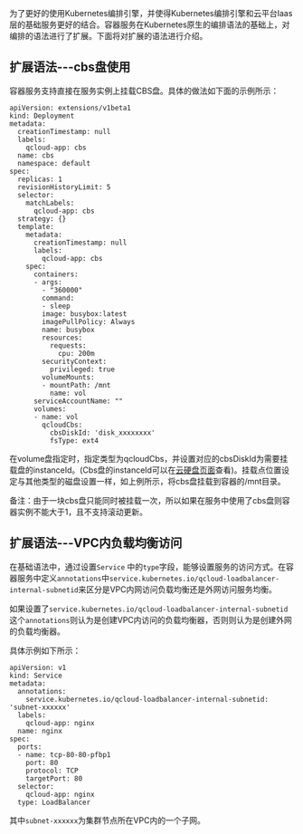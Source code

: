 为了更好的使用Kubernetes编排引擎，并使得Kubernetes编排引擎和云平台Iaas层的基础服务更好的结合。容器服务在Kubernetes原生的编排语法的基础上，对编排的语法进行了扩展。下面将对扩展的语法进行介绍。

## 扩展语法---cbs盘使用

容器服务支持直接在服务实例上挂载CBS盘。具体的做法如下面的示例所示：

```
apiVersion: extensions/v1beta1
kind: Deployment
metadata:
  creationTimestamp: null
  labels:
    qcloud-app: cbs
  name: cbs
  namespace: default
spec:
  replicas: 1
  revisionHistoryLimit: 5
  selector:
    matchLabels:
      qcloud-app: cbs
  strategy: {}
  template:
    metadata:
      creationTimestamp: null
      labels:
        qcloud-app: cbs
    spec:
      containers:
      - args:
        - "360000"
        command:
        - sleep
        image: busybox:latest
        imagePullPolicy: Always
        name: busybox
        resources:
          requests:
            cpu: 200m
        securityContext:
          privileged: true
        volumeMounts:
        - mountPath: /mnt
          name: vol
      serviceAccountName: ""
      volumes:
      - name: vol
        qcloudCbs:
          cbsDiskId: 'disk_xxxxxxxx'
          fsType: ext4
```

在volume盘指定时，指定类型为qcloudCbs，并设置对应的cbsDiskId为需要挂载盘的instanceId。(Cbs盘的instanceId可以在[云硬盘页面][1]查看)。挂载点位置设定与其他类型的磁盘设置一样，如上例所示，将cbs盘挂载到容器的/mnt目录。

备注：由于一块cbs盘只能同时被挂载一次，所以如果在服务中使用了cbs盘则容器实例不能大于1，且不支持滚动更新。

## 扩展语法---VPC内负载均衡访问

在基础语法中，通过设置`Service` 中的`type`字段，能够设置服务的访问方式。在容器服务中定义`annotations`中`service.kubernetes.io/qcloud-loadbalancer-internal-subnetid`来区分是VPC内网访问负载均衡还是外网访问服务均衡。

如果设置了`service.kubernetes.io/qcloud-loadbalancer-internal-subnetid`这个`annotations`则认为是创建VPC内访问的负载均衡器，否则则认为是创建外网的负载均衡器。

具体示例如下所示：
```
apiVersion: v1
kind: Service
metadata:
  annotations:
    service.kubernetes.io/qcloud-loadbalancer-internal-subnetid: 'subnet-xxxxxx'
  labels:
    qcloud-app: nginx
  name: nginx
spec:
  ports:
  - name: tcp-80-80-pfbp1
    port: 80
    protocol: TCP
    targetPort: 80
  selector:
    qcloud-app: nginx
  type: LoadBalancer
```
其中`subnet-xxxxxx`为集群节点所在VPC内的一个子网。

[1]: http://console.tce.fsphere.cn/cvm/cbs




